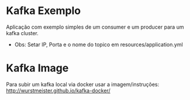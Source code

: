 # Kafka Exemplo
Aplicação com exemplo simples de um consumer e um producer para um kafka cluster.

- Obs: Setar IP, Porta e o nome do topico em resources/application.yml

# Kafka Image
Para subir um kafka local via docker usar a imagem/instruções:
http://wurstmeister.github.io/kafka-docker/

